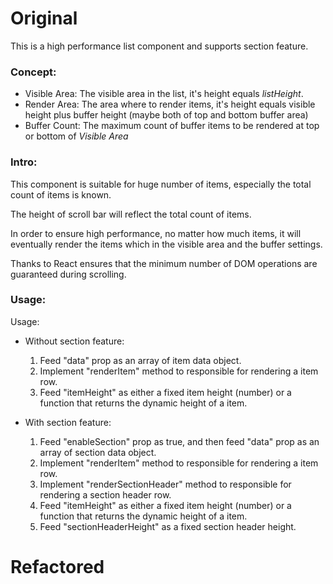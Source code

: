 # Original

This is a high performance list component and supports section feature.

### Concept:
- Visible Area: The visible area in the list, it's height equals *listHeight*.
- Render Area: The area where to render items, it's height equals visible height plus buffer height (maybe both of top and bottom buffer area)
- Buffer Count: The maximum count of buffer items to be rendered at top or bottom of *Visible Area*

### Intro:
This component is suitable for huge number of items, especially the total count of items is known.

The height of scroll bar will reflect the total count of items.

In order to ensure high performance, no matter how much items, it will eventually render the items which in the visible area and the buffer settings.

Thanks to React ensures that the minimum number of DOM operations are guaranteed during scrolling.

### Usage:
Usage:
- Without section feature:
  1. Feed "data" prop as an array of item data object.
  2. Implement "renderItem" method to responsible for rendering a item row.
  3. Feed "itemHeight" as either a fixed item height (number) or a function that returns the dynamic height of a item.

- With section feature:
  1. Feed "enableSection" prop as true, and then feed "data" prop as an array of section data object.
  2. Implement "renderItem" method to responsible for rendering a item row.
  3. Implement "renderSectionHeader" method to responsible for rendering a section header row.
  4. Feed "itemHeight" as either a fixed item height (number) or a function that returns the dynamic height of a item.
  5. Feed "sectionHeaderHeight" as a fixed section header height.
 

# Refactored


